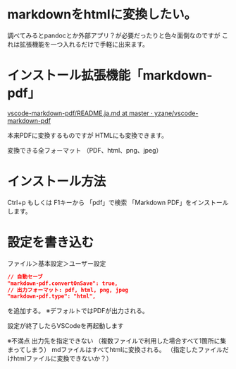 <!--
title:   VSCodeでmarkdownを書いたらhtmlへ自動変換する。
tags:    HTML,Markdown,VSCode
id:      7d05c08d6138ae973e90
private: false
-->
# markdownをhtmlに変換したい。
調べてみるとpandocとか外部アプリ？が必要だったりと色々面倒なのですが
これは拡張機能を一つ入れるだけで手軽に出来ます。

# インストール拡張機能「markdown-pdf」
[vscode-markdown-pdf/README.ja.md at master · yzane/vscode-markdown-pdf](https://github.com/yzane/vscode-markdown-pdf/blob/master/README.ja.md)

本来PDFに変換するものですが
HTMLにも変換できます。

変換できる全フォーマット
（PDF、html、png、jpeg）

# インストール方法
Ctrl+p もしくは F1キーから
「pdf」で検索
「Markdown PDF」をインストールします。

# 設定を書き込む
ファイル＞基本設定＞ユーザー設定

```settings.json
// 自動セーブ
"markdown-pdf.convertOnSave": true,
// 出力フォーマット: pdf, html, png, jpeg
"markdown-pdf.type": "html",
```

を追加する。
※デフォルトではPDFが出力される。

設定が終了したらVSCodeを再起動します

※不満点
出力先を指定できない
（複数ファイルで利用した場合すべて1箇所に集まってしまう）
mdファイルはすべてhtmlに変換される。
（指定したファイルだけhtmlファイルに変換できないか？）
